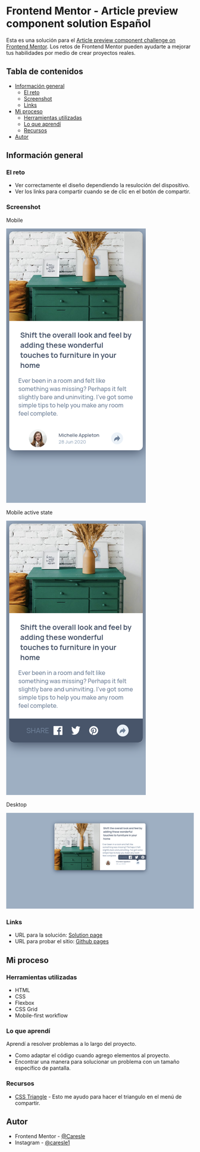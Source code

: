 # Frontend Mentor - Article preview component solution Español

Esta es una solución para el [Article preview component challenge on Frontend Mentor](https://www.frontendmentor.io/challenges/article-preview-component-dYBN_pYFT). Los retos de Frontend Mentor pueden ayudarte a mejorar tus habilidades por medio de crear proyectos reales.

## Tabla de contenidos
- [Información general](#información-general)
  - [El reto](#el-reto)
  - [Screenshot](#screenshot)
  - [Links](#links)
- [Mi proceso](#mi-proceso)
  - [Herramientas utilizadas](#herramientas-utilizadas)
  - [Lo que aprendí](#lo-que-aprendí)
  - [Recursos](#recursos)
- [Autor](#autor)

## Información general

### El reto

- Ver correctamente el diseño dependiendo la resuloción del dispositivo.
- Ver los links para compartir cuando se de clic en el botón de compartir.

### Screenshot

Mobile

![](./readme-src/mobile.png)

Mobile active state

![](./readme-src/mobile-active.png)

Desktop

![](./readme-src/desktop.png)

### Links

- URL para la solución: [Solution page](https://www.frontendmentor.io/solutions/article-preview-component-_ulR3eTK6)
- URL para probar el sitio: [Github pages](https://caresle.github.io/article-preview-component/)

## Mi proceso

### Herramientas utilizadas

- HTML
- CSS
- Flexbox
- CSS Grid
- Mobile-first workflow

### Lo que aprendí

Aprendí a resolver problemas a lo largo del proyecto.

- Como adaptar el código cuando agrego elementos al proyecto.
- Encontrar una manera para solucionar un problema con un tamaño específico de pantalla.

### Recursos

- [CSS Triangle](https://css-tricks.com/snippets/css/css-triangle/) - Esto me ayudo para hacer el triangulo en el menú de compartir.

## Autor

- Frontend Mentor - [@Caresle](https://www.frontendmentor.io/profile/Caresle)
- Instagram - [@caresle1](https://instagram.com/caresle1)